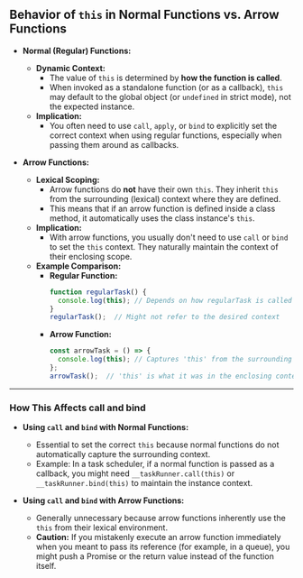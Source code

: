 ## Behavior of `this` in Normal Functions vs. Arrow Functions

- **Normal (Regular) Functions:**  
  - **Dynamic Context:**  
    - The value of `this` is determined by **how the function is called**.  
    - When invoked as a standalone function (or as a callback), `this` may default to the global object (or `undefined` in strict mode), not the expected instance.
  - **Implication:**  
    - You often need to use `call`, `apply`, or `bind` to explicitly set the correct context when using regular functions, especially when passing them around as callbacks.

- **Arrow Functions:**  
  - **Lexical Scoping:**  
    - Arrow functions do **not** have their own `this`. They inherit `this` from the surrounding (lexical) context where they are defined.  
    - This means that if an arrow function is defined inside a class method, it automatically uses the class instance's `this`.
  - **Implication:**  
    - With arrow functions, you usually don't need to use `call` or `bind` to set the `this` context. They naturally maintain the context of their enclosing scope.
  - **Example Comparison:**  
    - **Regular Function:**  
      ```js
      function regularTask() {
        console.log(this); // Depends on how regularTask is called
      }
      regularTask();  // Might not refer to the desired context
      ```
    - **Arrow Function:**  
      ```js
      const arrowTask = () => {
        console.log(this); // Captures 'this' from the surrounding scope
      };
      arrowTask();  // 'this' is what it was in the enclosing context (e.g., a class instance)
      ```

---

### How This Affects call and bind

- **Using `call` and `bind` with Normal Functions:**  
  - Essential to set the correct `this` because normal functions do not automatically capture the surrounding context.
  - Example: In a task scheduler, if a normal function is passed as a callback, you might need `__taskRunner.call(this)` or `__taskRunner.bind(this)` to maintain the instance context.

- **Using `call` and `bind` with Arrow Functions:**  
  - Generally unnecessary because arrow functions inherently use the `this` from their lexical environment.
  - **Caution:** If you mistakenly execute an arrow function immediately when you meant to pass its reference (for example, in a queue), you might push a Promise or the return value instead of the function itself.
